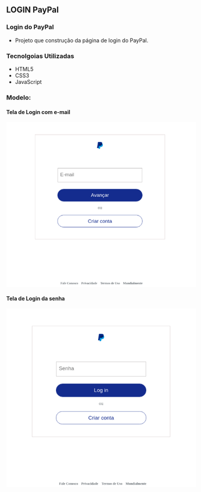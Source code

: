 ## LOGIN PayPal 

### Login do PayPal
- Projeto que construção da página de login do PayPal.

### Tecnolgoias Utilizadas

- HTML5
- CSS3
- JavaScript

### Modelo:

#### Tela de Login com e-mail

<img class="imagem" src="./modelo/login.png" width="731px"/>

#### Tela de Login da senha

<img class="imagem" src="./modelo/senha.png" width="688px"/>

